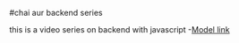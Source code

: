 #chai aur backend series

this is a video series on backend with javascript
-[Model link ](https://app.eraser.io/workspace/YtPqZ1VogxGy1jzIDkzj?origin=share)